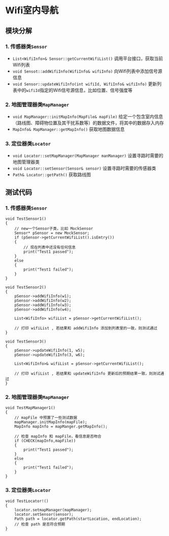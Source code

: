 # Wifi室内导航
## 模块分解
### 1. 传感器类`Sensor`
- `List<WifiInfo>& Sensor::getCurrentWifiList()` 调用平台接口，获取当前Wifi列表
- `void Sensot::addWifiInfo(WifiInfo& wifiInfo)` 向Wifi列表中添加信号源信息
- `void Sensor::updateWifiInfo(int wifiId, WifiInfo& wifiInfo)` 更新列表中的`wifiId`指定的Wifi信号源信息，比如位置、信号强度等

### 2. 地图管理器类`MapManager`
- `void MapManager::initMapInfo(MapFile& mapFile)` 给定一个包含室内信息（路线图、障碍物位置及其干扰系数等）的数据文件，将其中的数据存入内存
- `MapInfo& MapManager::getMapInfo()` 获取地图数据信息

### 3. 定位器类`Locator`
- `void Locator::setMapManager(MapManager manManager)` 设置寻路时需要的地图管理器类
- `void Locator::setSensor(Sensor& sensor)` 设置寻路时需要的传感器类
- `Path& Locator::getPath()` 获取路线图

## 测试代码
### 1. 传感器类`Sensor`
```
void TestSensor1()
{
	// new一个Sensor子类，比如 MockSensor
    Sensor* pSensor = new MockSensor;
	if (pSensor->getCurrentWifiList().isEmtry())
    {
    	// 现在列表中还没有任何信息
        print("Test1 passed");
    }
    else
    {
    	print("Test1 failed");
    }
}

void TestSensor2()
{
	pSensor->addWifiInfo(w1);
    pSensor->addWifiInfo(w2);
    pSensor->addWifiInfo(w3);
    pSensor->addWifiInfo(w4);
    
    List<WifiInfo> wifiList = pSensor->getCurrentWifiList();
    
    // 打印 wifiList , 若结果和 addWifiInfo 添加到列表里的一致，则测试通过
}

void TestSensor3()
{
	pSensor->updateWifiInfo(1, w5);
    pSensor->updateWifiInfo(3, w6);
    
    List<WifiInfo>& wifiList = pSensor->getCurrentWifiList();
    
    // 打印 wifiList , 若结果和 updateWifiInfo 更新后的预期结果一致，则测试通过
}

```

### 2. 地图管理器类`MapManager`
```
void TestMapManager1()
{
	// mapFile 中预置了一些测试数据
	mapManager.initMapInfo(mapFile);
    MapInfo mapInfo = mapManger.getMapInfo();
    
    // 检查 mapInfo 和 mapFile，看信息是否吻合
    if (CHECK(mapInfo,mapFile))
    {
    	print("Test1 passed");
    }
    else
    {
    	print("Test1 failed");
    }
}
```

### 3. 定位器类`Locator`
```
void TestLocator!()
{
	locator.setmapManager(mapManager);
    locator.setSensor(sensor);
    Path path = locator.getPath(startLocation, endLocation);
    // 检查 path 是否符合预期
}
```